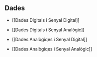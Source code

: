 
## Dades

- [[Dades Digitals i Senyal Digital]]

- [[Dades Digitals i Senyal Analògic]]

- [[Dades Analògiqes i Senyal Digital]]

- [[Dades Analògiqes i Senyal Analògic]]